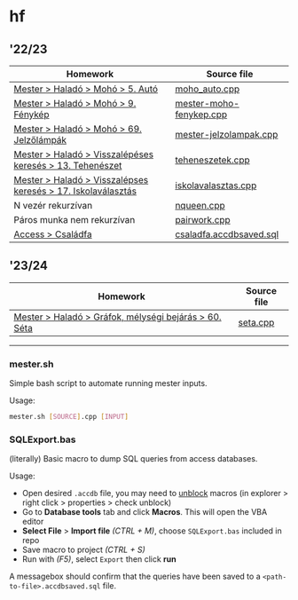 # hf

## '22/23

| Homework                                                                                                                                                                                                            | Source file                                                                                  |
| ------------------------------------------------------------------------------------------------------------------------------------------------------------------------------------------------------------------- | -------------------------------------------------------------------------------------------- |
| [Mester > Haladó > Mohó > 5. Autó](https://github.com/asztrikx/mester-linux/blob/master/Halad%C3%B3/Moh%C3%B3%20algoritmusok/5.%20Aut%C3%B3%20*/feladat.pdf)                                                        | [moho_auto.cpp](./mester-moho-auto/moho_auto/moho_auto.cpp)                                  |
| [Mester > Haladó > Mohó > 9. Fénykép](https://github.com/asztrikx/mester-linux/blob/master/Halad%C3%B3/Moh%C3%B3%20algoritmusok/9.%20F%C3%A9nyk%C3%A9p%20**/feladat.pdf)                                            | [mester-moho-fenykep.cpp](./mester-moho-fenykep/mester-moho-fenykep/mester-moho-fenykep.cpp) |
| [Mester > Haladó > Mohó > 69. Jelzőlámpák](https://github.com/asztrikx/mester-linux/blob/master/Halad%C3%B3/Moh%C3%B3%20algoritmusok/69.%20Jelz%C5%91l%C3%A1mp%C3%A1k/feladat.pdf)                                  | [mester-jelzolampak.cpp](./mester-jelzolampak/mester-jelzolampak/mester-jelzolampak.cpp)     |
| [Mester > Haladó > Visszalépéses keresés > 13. Tehenészet](https://github.com/asztrikx/mester-linux/blob/master/Halad%C3%B3/Visszal%C3%A9p%C3%A9ses%20keres%C3%A9s/13.%20Tehen%C3%A9szet/feladat.pdf)               | [teheneszetek.cpp](./teheneszetek/teheneszetek.cpp)                                          |
| [Mester > Haladó > Visszalépses keresés > 17. Iskolaválasztás](https://github.com/asztrikx/mester-linux/blob/master/Halad%C3%B3/Visszal%C3%A9p%C3%A9ses%20keres%C3%A9s/17.%20Iskolav%C3%A1laszt%C3%A1s/feladat.pdf) | [iskolavalasztas.cpp](./iskolavalasztas/iskolavalasztas.cpp)                                 |
| N vezér rekurzívan                                                                                                                                                                                                  | [nqueen.cpp](./nqueen/nqueen.cpp)                                                            |
| Páros munka nem rekurzívan                                                                                                                                                                                          | [pairwork.cpp](./pairwork/pairwork.cpp)                                                      |
| [Access > Családfa](https://github.com/MolnAtt/SQL/tree/main/feladatsorok/Csaladfa)                                                                                                                                 | [csaladfa.accdbsaved.sql](./access/csaladfa.accdbsaved.sql)                                  |

## '23/24

| Homework                                                                                                                                                                                                      | Source file                 |
| ------------------------------------------------------------------------------------------------------------------------------------------------------------------------------------------------------------- | --------------------------- |
| [Mester > Haladó > Gráfok, mélységi bejárás > 60. Séta](https://github.com/asztrikx/mester-linux/blob/master/Halad%C3%B3/Gr%C3%A1fok%2C%20m%C3%A9lys%C3%A9gi%20bej%C3%A1r%C3%A1s/60.%20S%C3%A9ta/feladat.pdf) | [seta.cpp](./seta/seta.cpp) |

---

### mester.sh

Simple bash script to automate running mester inputs.

Usage:

```sh
mester.sh [SOURCE].cpp [INPUT]
```

### SQLExport.bas

(literally) Basic macro to dump SQL queries from access databases.

Usage:

-   Open desired `.accdb` file, you may need to [unblock](https://support.microsoft.com/en-gb/topic/a-potentially-dangerous-macro-has-been-blocked-0952faa0-37e7-4316-b61d-5b5ed6024216) macros (in explorer > right click > properties > check unblock)
-   Go to **Database tools** tab and click **Macros**. This will open the VBA editor
-   **Select File** > **Import file** _(CTRL + M)_, choose `SQLExport.bas` included in repo
-   Save macro to project _(CTRL + S)_
-   Run with _(F5)_, select `Export` then click **run**

A messagebox should confirm that the queries have been saved to a `<path-to-file>.accdbsaved.sql` file.
